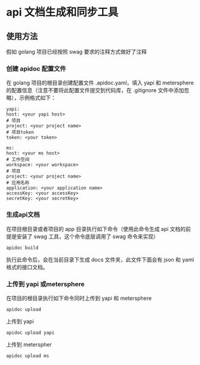 # api 文档生成和同步工具

## 使用方法

假如 golang 项目已经按照 swag 要求的注释方式做好了注释

### 创建 apidoc 配置文件

在 golang 项目的根目录创建配置文件 .apidoc.yaml，填入 yapi 和 metersphere 的配置信息（注意不要将此配置文件提交到代码库，在 .gitignore 文件中添加忽略），示例格式如下：

```
yapi:
host: <your yapi host>
# 项目
project: <your project name>
# 项目token
token: <your token>

ms:
host: <your ms host>
# 工作空间
workspace: <your workspace>
# 项目
project: <your project name>
# 应用名称
application: <your application name>
accessKey: <your accessKey>
secretKey: <your secretKey>
```

### 生成api文档

在项目根目录或者项目的 app 目录执行如下命令（使用此命令生成 api 文档的前提是安装了 swag 工具，这个命令底层调用了 swag 命令来实现）

```
apidoc build
```

执行此命令后，会在当前目录下生成 docs 文件夹，此文件下面会有 json 和 yaml 格式的接口文档。

### 上传到 yapi 或metersphere

在项目的根目录执行如下命令同时上传到 yapi 和 metersphere

```
apidoc upload
```

上传到 yapi

```
apidoc upload yapi
```

上传到 meterspher

```
apidoc upload ms
```
